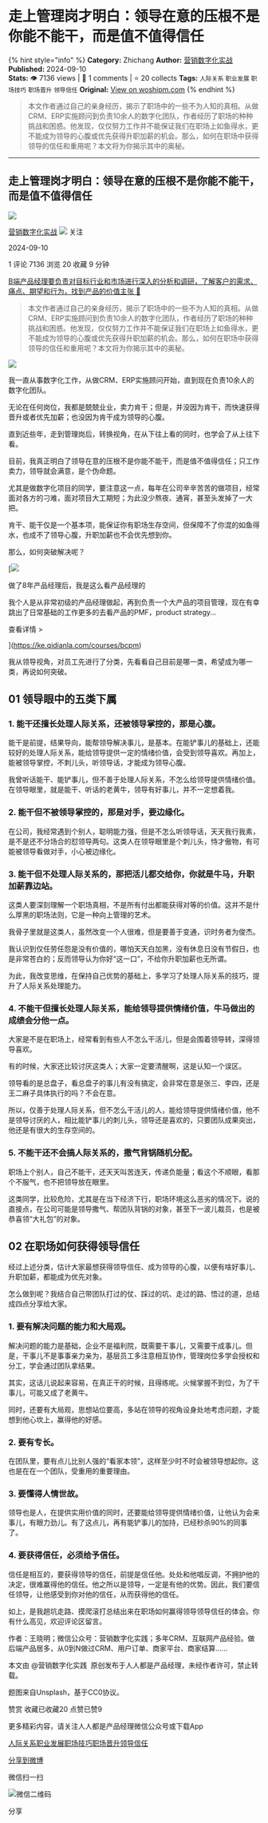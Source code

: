 # 走上管理岗才明白：领导在意的压根不是你能不能干，而是值不值得信任
{% hint style="info" %}
**Category:** Zhichang
**Author:** [营销数字化实战](https://www.woshipm.com/u/172173)
**Published:** 2024-09-10  
**Stats:** 👁️ 7136 views | 💬 1 comments | ⭐ 20 collects
**Tags:** `人际关系` `职业发展` `职场技巧` `职场晋升` `领导信任`
**Original:** [View on woshipm.com](https://www.woshipm.com/zhichang/6112679.html)
{% endhint %}
> 本文作者通过自己的亲身经历，揭示了职场中的一些不为人知的真相。从做CRM、ERP实施顾问到负责10余人的数字化团队，作者经历了职场的种种挑战和困惑。他发现，仅仅努力工作并不能保证我们在职场上如鱼得水，更不能成为领导的心腹或优先获得升职加薪的机会。那么，如何在职场中获得领导的信任和重用呢？本文将为你揭示其中的奥秘。

---

## 走上管理岗才明白：领导在意的压根不是你能不能干，而是值不值得信任

[![](https://static.woshipm.com/view/woshipm_api_def_20240809110540_5458.jpg?imageView2/1/w/72/h/72/q/100)](https://www.woshipm.com/u/172173)

[营销数字化实战](https://www.woshipm.com/u/172173) ![](https://static.woshipm.com/tag/1121_1@2x.png) 关注

2024-09-10

1 评论 7136 浏览 20 收藏 9 分钟

[B端产品经理要负责对目标行业和市场进行深入的分析和调研，了解客户的需求、痛点、期望和行为，找到产品的价值主张 🔗](https://ke.qidianla.com/courses/bcpm)

> 本文作者通过自己的亲身经历，揭示了职场中的一些不为人知的真相。从做CRM、ERP实施顾问到负责10余人的数字化团队，作者经历了职场的种种挑战和困惑。他发现，仅仅努力工作并不能保证我们在职场上如鱼得水，更不能成为领导的心腹或优先获得升职加薪的机会。那么，如何在职场中获得领导的信任和重用呢？本文将为你揭示其中的奥秘。

![](https://image.woshipm.com/2023/08/23/d85c9a66-4193-11ee-baf5-00163e0b5ff3.jpg)

我一直从事数字化工作，从做CRM、ERP实施顾问开始，直到现在负责10余人的数字化团队。

无论在任何岗位，我都是兢兢业业，卖力肯干；但是，并没因为肯干，而快速获得晋升或者优先加薪；也没因为肯干成为领导的心腹。

直到近些年，走到管理岗后，转换视角，在从下往上看的同时，也学会了从上往下看。

目前，我真正明白了领导在意的压根不是你能不能干，而是值不值得信任；只工作卖力，领导就会满意，是个伪命题。

尤其是做数字化项目的同学，要注意这一点，每年在公司辛辛苦苦的做项目，经常面对各方的刁难，面对项目大工期短；为此没少熬夜、通宵，甚至头发掉了一大把。

肯干、能干仅是一个基本项，能保证你有职场生存空间，但保障不了你混的如鱼得水，也成不了领导心腹，升职加薪也不会优先想到你。

那么，如何突破解决呢？

[![](https://image.woshipm.com/2023/08/02/bf59b8ba-30e4-11ee-88e7-00163e0b5ff3.png)

做了8年产品经理后，我是这么看产品经理的

我个人是从非常初级的产品经理做起，再到负责一个大产品的项目管理，现在有幸跳出了日常基础的工作更多的去看产品的PMF，product strategy...

查看详情 >

](https://ke.qidianla.com/courses/bcpm)

我从领导视角，对员工先进行了分类，先看看自己目前是哪一类，希望成为哪一类，再说如何突破。

## 01 领导眼中的五类下属

### 1\. 能干还擅长处理人际关系，还被领导掌控的，那是心腹。

能干是前提，结果导向，能帮领导解决事儿，是基本。在能铲事儿的基础上，还能较好的处理人际关系，能给领导提供一定的情绪价值，会受到领导喜欢。再加上，能被领导掌控，不刺儿头，听领导话，才能成为领导心腹。

我曾听话能干、能铲事儿，但不善于处理人际关系，不怎么给领导提供情绪价值。在领导眼里，就是能干、听话的老黄牛，领导有好事儿，并不一定想着我。

### 2\. 能干但不被领导掌控的，那是对手，要边缘化。

在公司，我经常遇到个别人，聪明能力强，但是不怎么听领导话，天天我行我素，是不是还不分场合的怼领导两句。这类人在领导眼里是个刺儿头，恃才傲物，有可能被领导看做对手，小心被边缘化。

### 3\. 能干但不处理人际关系的，那把活儿都交给你，你就是牛马，升职加薪靠边站。

这类人要深刻理解一个职场真相，不是所有付出都能获得对等的价值。这并不是什么厚黑的职场法则，它是一种向上管理的艺术。

我骨子里就是这类人，虽然改变一个人很难，但是要善于变通，识时务者为俊杰。

我认识到仅任劳任怨是没有价值的，哪怕天天白加黑，没有休息日没有节假日，也是非常苍白的；反而领导认为你好“这一口”，不给你升职加薪也无所谓。

为此，我改变思维，在保持自己优势的基础上，多学习了处理人际关系的技巧，提升了人际关系处理能力。

### 4\. 不能干但擅长处理人际关系，能给领导提供情绪价值，牛马做出的成绩会分他一点。

大家是不是在职场上，经常看到有些人不怎么干活儿，但是会围着领导转，深得领导喜欢。

有的时候，大家还比较讨厌这类人；大家一定要清醒啊，这是认知一个误区。

领导看的是总盘子，看总盘子的事儿有没有搞定，会非常在意是张三、李四，还是王二麻子具体执行的吗？不会在意。

所以，仅善于处理人际关系，但不怎么干活儿的人，能给领导提供情绪价值，他不是领导讨厌的人，相比能铲事儿的刺儿头，领导还是喜欢的，只要团队成果突出，他还是有很大的生存空间的。

### 5\. 不能干还不会搞人际关系的，撒气背锅随机分配。

职场上个别人，自己不能干，还天天叫苦连天，传递负能量；看这个不顺眼，看那个不服气，也不把领导放在眼里。

这类同学，比较危险，尤其是在当下经济下行，职场环境这么恶劣的情况下。说的直接点，在公司可能是领导撒气、帮团队背锅的对象，甚至下一波儿裁员，也是被恭喜领“大礼包”的对象。

## 02 在职场如何获得领导信任

经过上述分类，估计大家最想获得领导信任、成为领导的心腹，以便有啥好事儿、升职加薪，都能成为优先对象。

怎么做到呢？我结合自己带团队打过的仗、踩过的坑、走过的路、悟过的道，总结成四点分享给大家。

### 1\. 要有解决问题的能力和大局观。

解决问题的能力是基础，企业不是福利院，既需要干事儿，又需要干成事儿。但是，干事儿不是事事亲力亲为，基层员工多注意相互协作，管理岗位多学会授权和分工，学会通过团队拿结果。

其实，这话儿说起来容易，在真正干的时候，且得练呢。火候掌握不到位，为了干事儿，可能又成了老黄牛。

同时，还要有大局观，思想站位要高，多站在领导的视角设身处地考虑问题，才能想到他心坎上，赢得他的好感。

### 2\. 要有专长。

在团队里，要有点儿比别人强的“看家本领”，这样至少时不时会被领导想起你。这也是在在一个团队，受重用的重要理由。

### 3\. 要懂得人情世故。

领导也是人，在提供实用价值的同时，还要能给领导提供情绪价值，让他认为会来事儿，有眼力劲儿。有了这点儿，再有能铲事儿的加持，已经秒杀90%的同事了。

### 4\. 要获得信任，必须给予信任。

信任是相互的，要获得领导的信任，前提是信任他。处处和他唱反调，不拥护他的决定，很难赢得他的信任。他之所以是领导，一定是有他的优势。因此，我们要信任领导，让他感受到你对他的信任，从而获得他的信任。

如上，是我趟坑走路、摸爬滚打总结出来在职场如何赢得领导领导信任的体会。你有什么高见，欢迎评论区留言。

作者：王晓明；微信公众号：营销数字化实践；多年CRM、互联网产品经验。做后端产品居多，从0到N做过CRM、用户订单、商家平台、商家结算......

本文由 @营销数字化实践  原创发布于人人都是产品经理，未经作者许可，禁止转载。

题图来自Unsplash，基于CC0协议。

赞赏 收藏已收藏20 点赞已赞9

更多精彩内容，请关注人人都是产品经理微信公众号或下载App

[人际关系](https://www.woshipm.com/tag/%e4%ba%ba%e9%99%85%e5%85%b3%e7%b3%bb)[职业发展](https://www.woshipm.com/tag/%e8%81%8c%e4%b8%9a%e5%8f%91%e5%b1%95)[职场技巧](https://www.woshipm.com/tag/%e8%81%8c%e5%9c%ba%e6%8a%80%e5%b7%a7)[职场晋升](https://www.woshipm.com/tag/%e8%81%8c%e5%9c%ba%e6%99%8b%e5%8d%87)[领导信任](https://www.woshipm.com/tag/%e9%a2%86%e5%af%bc%e4%bf%a1%e4%bb%bb)

[分享到微博](https://service.weibo.com/share/share.php?appkey=2775287854&title=走上管理岗才明白：领导在意的压根不是你能不能干，而是值不值得信任&url=https://www.woshipm.com/zhichang/6112679.html&pic=https://image.woshipm.com/2023/08/23/d85c9a66-4193-11ee-baf5-00163e0b5ff3.jpg)

微信扫一扫

![微信二维码](https://api.pwmqr.com/qrcode/create/?url=https://www.woshipm.com/zhichang/6112679.html)

分享